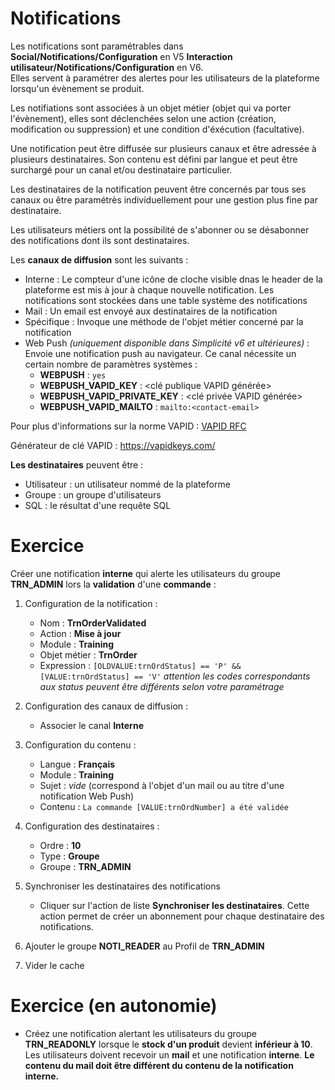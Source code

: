 Notifications
====================

Les notifications sont paramétrables dans **Social/Notifications/Configuration** en V5 **Interaction utilisateur/Notifications/Configuration** en V6.  
Elles servent à paramétrer des alertes pour les utilisateurs de la plateforme lorsqu'un évènement se produit.

Les notifiations sont associées à un objet métier (objet qui va porter l'évènement), elles sont déclenchées selon une action (création, modification ou suppression) et une condition d'éxécution (facultative). 

Une notification peut être diffusée sur plusieurs canaux et être adressée à plusieurs destinataires. Son contenu est défini par langue et peut être surchargé pour un canal et/ou destinataire particulier. 

Les destinataires de la notification peuvent être concernés par tous ses canaux ou être paramétrès individuellement pour une gestion plus fine par destinataire. 

Les utilisateurs métiers ont la possibilité de s'abonner ou se désabonner des notifications dont ils sont destinataires.

Les **canaux de diffusion** sont les suivants :
* Interne : Le compteur d'une icône de cloche visible dnas le header de la plateforme est mis à jour à chaque nouvelle notification. Les notifications sont stockées dans une table système des notifications  
* Mail : Un email est envoyé aux destinataires de la notification  
* Spécifique : Invoque une méthode de l'objet métier concerné par la notification
* Web Push *(uniquement disponible dans Simplicité v6 et ultérieures)* : Envoie une notification push au navigateur. Ce canal nécessite un certain nombre de paramètres systèmes :
    - **WEBPUSH** : `yes`
    - **WEBPUSH_VAPID_KEY** : <clé publique VAPID générée>
    - **WEBPUSH_VAPID_PRIVATE_KEY** : <clé privée VAPID générée>
    - **WEBPUSH_VAPID_MAILTO** : `mailto:<contact-email>`

Pour plus d'informations sur la norme VAPID : <a href="https://datatracker.ietf.org/doc/rfc8292/" target="_blank">VAPID RFC</a>

Générateur de clé VAPID : https://vapidkeys.com/

**Les destinataires** peuvent être :
* Utilisateur : un utilisateur nommé de la plateforme
* Groupe : un groupe d'utilisateurs
* SQL : le résultat d'une requête SQL

Exercice
====================

Créer une notification **interne** qui alerte les utilisateurs du groupe **TRN_ADMIN** lors la **validation** d'une **commande** :
1. Configuration de la notification :
    * Nom : **TrnOrderValidated**
    * Action : **Mise à jour**
    * Module : **Training**
    * Objet métier : **TrnOrder**
    * Expression : `[OLDVALUE:trnOrdStatus] == 'P' && [VALUE:trnOrdStatus] == 'V'` *attention les codes correspondants aux status peuvent être différents selon votre paramétrage* 

2. Configuration des canaux de diffusion :
    * Associer le canal **Interne**

3. Configuration du contenu :
    * Langue : **Français**
    * Module : **Training**
    * Sujet : *vide* (correspond à l'objet d'un mail ou au titre d'une notification Web Push)
    * Contenu : `La commande [VALUE:trnOrdNumber] a été validée`

4. Configuration des destinataires : 
    * Ordre : **10**
    * Type : **Groupe**
    * Groupe : **TRN_ADMIN**

5. Synchroniser les destinataires des notifications
    * Cliquer sur l'action de liste **Synchroniser les destinataires**. Cette action permet de créer un abonnement pour chaque destinataire des notifications.

6. Ajouter le groupe **NOTI_READER** au Profil de **TRN_ADMIN**

7. Vider le cache

Exercice (en autonomie)
====================

* Créez une notification alertant les utilisateurs du groupe **TRN_READONLY** lorsque le **stock d'un produit** devient **inférieur à 10**. Les utilisateurs doivent recevoir un **mail** et une notification **interne**. 
**Le contenu du mail doit être différent du contenu de la notification interne.**
